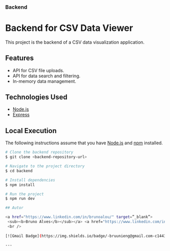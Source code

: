 
### Backend

# Backend for CSV Data Viewer

This project is the backend of a CSV data visualization application.

## Features

- API for CSV file uploads.
- API for data search and filtering.
- In-memory data management.

## Technologies Used

- [Node.js](https://nodejs.org/en/)
- [Express](https://expressjs.com/)

## Local Execution

The following instructions assume that you have [Node.js](https://nodejs.org/en/) and [npm](https://www.npmjs.com/) installed.

```bash
# Clone the backend repository
$ git clone <backend-repository-url>

# Navigate to the project directory
$ cd backend

# Install dependencies
$ npm install

# Run the project
$ npm run dev

## Autor

<a href="https://www.linkedin.com/in/brunoalou/" target=”_blank”>
 <sub><b>Bruno Alves</b></sub></a> <a href="https://www.linkedin.com/in/brunoalou/" title="LinkedIn"></a>
 <br />
 
[![Gmail Badge](https://img.shields.io/badge/-bruunieng@gmail.com-c14438?style=flat-square&logo=Gmail&logoColor=white&link=mailto:bruunieng@gmail.com)](mailto:bruunieng@gmail.com)

---
